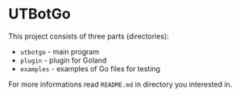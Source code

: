 # UTBotGo

This project consists of three parts (directories):

*    `utbotgo` - main program
*    `plugin` - plugin for Goland
*    `examples` - examples of Go files for testing

For more informations read `README.md` in directory you interested in.
